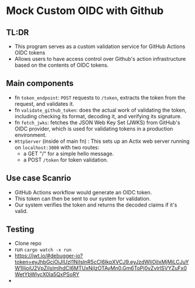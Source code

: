 # Mock Custom OIDC with Github


## TL:DR
- This program serves as a custom validation service for GitHub Actions OIDC tokens
- Allows users to have access control over Github's action infrastructure based on the contents of OIDC tokens.


## Main components
- fn `token_endpoint`: `POST` requests to `/token`, extracts the token from the request, and validates it.
- fn `validate_github_token`: does the actual work of validating the token, including checking its format, decoding it, and verifying its signature.
- fn `fetch_jwks`: fetches the JSON Web Key Set (JWKS) from GitHub's OIDC provider, which is used for validating tokens in a production environment.
- `HttpServer` (inside of main fn) : This sets up an Actix web server running on `localhost:3000` with two routes: 
  - a GET "/" for a simple hello message.
  - a POST `/token` for token validation.


 ## Use case Scanrio
 - GitHub Actions workflow would generate an OIDC token. 
 - This token can then be sent to our system for validation. 
 - Our system verifies the token and returns the decoded claims if it's valid.

## Testing
- Clone repo
- run `cargo watch -x run`
- https://jwt.io/#debugger-io?token=eyJhbGciOiJIUzI1NiIsInR5cCI6IkpXVCJ9.eyJzdWIiOiIxMjMiLCJuYW1lIjoiU2VpZiIsImlhdCI6MTUxNjIzOTAyMn0.Gm6ToPj0vZvlrlSVYZuFx0WetYbWlycX0Ia5QxPSoRY
- 
